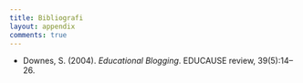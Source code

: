 ```yaml
---
title: Bibliografi
layout: appendix
comments: true
---
```


* Downes, S. (2004). _Educational Blogging_. EDUCAUSE review, 39(5):14–26.

